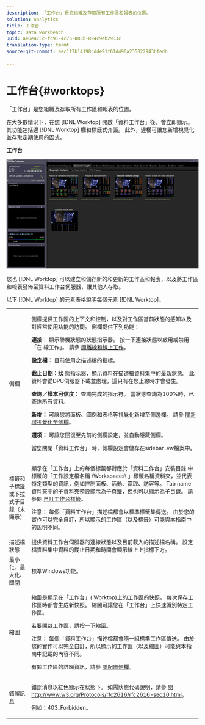 ```yaml
---
description: 「工作台」是您組織及存取所有工作區和報表的位置。
solution: Analytics
title: 工作台
topic: Data workbench
uuid: ae6e475c-fc91-4c76-883b-894c9eb2933c
translation-type: tm+mt
source-git-commit: aec1f7b14198cdde91f61d490a235022943bfedb

---
```



# 工作台{#worktops}

「工作台」是您組織及存取所有工作區和報表的位置。

在大多數情況下，在您 [!DNL Worktop] 開啟「資料工作台」後，會立即顯示。 其功能包括邊 [!DNL Worktop] 欄和標籤式介面。 此外，邊欄可讓您新增視覺化並存取定期使用的函式。

**工作台**

![](assets/client-wktp.png)

您也 [!DNL Worktop] 可以建立和儲存新的和更新的工作區和報表，以及將工作區和報表發佈至資料工作台伺服器，讓其他人存取。

以下 [!DNL Worktop] 的元素表格說明每個元素 [!DNL Worktop]。

<table id="table_CB1DBB7DE8E2450A8C57601531BBD689"> 
 <tbody> 
  <tr> 
   <td colname="col1"> 側欄 </td> 
   <td colname="col2"> <p>側欄提供工作區的上下文和控制，以及對工作區當前狀態的感知以及對經常使用功能的訪問。 側欄提供下列功能： </p> <p> <b>連接：</b> 顯示聯機狀態的狀態指示器。 按一下連接狀態以啟用或禁用「在 <span class="wintitle"> 線工作」</span>。 請參 <a href="../../home/c-get-started/c-off-on.md#concept-cef8758ede044b18b3558376c5eb9f54"> 閱離線和線上工作</a>。 </p> <p> <b>設定檔：</b> 目前使用之描述檔的指標。 </p> <p> <b>截止日期：狀 </b>態指示器，顯示資料在描述檔資料集中的最新狀態。 此資料會從DPU伺服器下載並處理，這只有在您上線時才會發生。 </p> <p> <b>查詢／樣本可信度：</b> 查詢完成的指示符。 當狀態查詢為100%時，已查詢所有資料。 </p> <p> <b>新增：</b> 可讓您將面板、圖例和表格等視覺化新增至側邊欄。 請參 <a href="../../home/c-get-started/c-config-sidebar.md#section-666f70a405db4f8d8eaffa567ffcac06"> 閱新增視覺化至側欄</a>。 </p> <p> <b>選項：</b> 可讓您回復至先前的側欄設定，並自動隱藏側欄。 </p> <p>當您關閉「資料工作台」 <span class="filepath"> 時，側欄設定會儲存在sidebar</span> .vw檔案中。 </p> </td> 
  </tr> 
  <tr> 
   <td colname="col1"> <p>標籤和子標籤或下拉式子目錄（未顯示） </p> </td> 
   <td colname="col2"> <p>顯示在「工作台」上的每個標籤都對應於「資料工作台」安裝目錄 <span class="wintitle"> 中標籤的「工作設定檔名稱</span> \Workspaces\ <i></i><i></i> 」標籤名稱資料夾，並代表特定類型的資訊，例如控制面板、活動、贏取、訪客等。 Tab name資料夾中的子資料夾預設顯示為子頁籤，但也可以顯示為子目錄。 請參閱 <a href="../../home/c-get-started/c-intf-anlys-ftrs/c-cstm-wktp-tabs/c-cstm-wktp-tabs.md#concept-0f1e6061b03949199326dc6df71a52bc"> 自訂工作台標籤</a>。 </p> <p> <p>注意： 每個「資料工作台」描述檔都會以標準標籤集傳送。 由於您的實作可以完全自訂，所以顯示的工作區（以及標籤）可能與本指南中的說明不同。 </p> </p> </td> 
  </tr> 
  <tr> 
   <td colname="col1"> 描述檔狀態 </td> 
   <td colname="col2"> 提供資料工作台伺服器的連線狀態以及目前載入的描述檔名稱。 設定檔資料集中資料的截止日期和時間會顯示線上上指標下方。 </td> 
  </tr> 
  <tr> 
   <td colname="col1"> 最小化、最大化、關閉 </td> 
   <td colname="col2"> 標準Windows功能。 </td> 
  </tr> 
  <tr> 
   <td colname="col1"> 縮圖 </td> 
   <td colname="col2"> <p>縮圖是顯示在「工作台」( <span class="wintitle"> Worktop)上的工作區的快照</span>。 每次保存工作區時都會生成新快照。 縮圖可讓您在「工作台」上快速識別特定工 <span class="wintitle"> 作區</span>。 </p> <p>若要開啟工作區，請按一下縮圖。 </p> <p> <p>注意： 每個「資料工作台」描述檔都會隨一組標準工作區傳送。 由於您的實作可以完全自訂，所以顯示的工作區（以及縮圖）可能與本指南中記載的內容不同。 </p> </p> <p>有關工作區的詳細資訊，請參 <a href="../../home/c-get-started/c-config-sidebar.md#concept-41db771b302e43018e5a9daa40b397e6"> 閱配置側欄</a>。 </p> </td> 
  </tr> 
  <tr> 
   <td colname="col1"> 錯誤訊息 </td> 
   <td colname="col2"> <p>錯誤消息以紅色顯示在狀態下。 如需狀態代碼說明，請參 <a href="http://www.w3.org/Protocols/rfc2616/rfc2616-sec10.html" format="http" scope="external"> 閱http://www.w3.org/Protocols/rfc2616/rfc2616-sec10.html</a>。 </p> <p>例如：403_Forbidden。 </p> </td> 
  </tr> 
 </tbody> 
</table>

